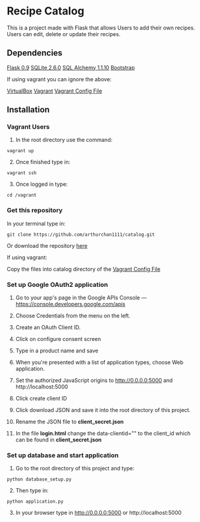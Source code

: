 # Recipe Catalog

This is a project made with Flask that allows Users to add their own recipes. Users can edit,
delete or update their recipes.

## Dependencies

[Flask 0.9](http://flask.pocoo.org/docs/0.12/installation/)
[SQLite 2.6.0](https://www.sqlite.org/download.html)
[SQL Alchemy 1.1.10](https://www.sqlalchemy.org/download.html)
[Bootstrap](http://getbootstrap.com/)

If using vagrant you can ignore the above:

[VirtualBox](https://www.virtualbox.org/wiki/Downloads)
[Vagrant](https://www.vagrantup.com/downloads.html)
[Vagrant Config File](https://github.com/udacity/fullstack-nanodegree-vm)

## Installation

### Vagrant Users

1. In the root directory use the command:

```
vagrant up

```

2. Once finished type in:

```
vagrant ssh

```

3. Once logged in type:

```
cd /vagrant

```


### Get this repository

In your terminal type in:

```
git clone https://github.com/arthurchan1111/catalog.git

```
Or download the repository [here](https://github.com/arthurchan1111/catalog.git)

If using vagrant:

Copy the files into catalog directory of the [Vagrant Config File](https://github.com/udacity/fullstack-nanodegree-vm)

### Set up Google OAuth2 application

1. Go to your app's page in the Google APIs Console — https://console.developers.google.com/apis

2. Choose Credentials from the menu on the left.

3. Create an OAuth Client ID.

4. Click on configure consent screen

5. Type in a product name and save

6. When you're presented with a list of application types, choose Web application.

7. Set the authorized JavaScript origins to http://0.0.0.0:5000 and http://localhost:5000

8. Click create client ID

9. Click download JSON and save it into the root directory of this project.

10. Rename the JSON file to **client_secret.json**

11. In the file **login.html** change the data-clientid="" to the client_id which can be found in **client_secret.json**

### Set up database and start application

1. Go to the root directory of this project and type:

```
python database_setup.py

```
2. Then type in:

```
python application.py

```

3. In your browser type in http://0.0.0.0:5000 or http://localhost:5000
